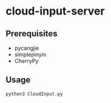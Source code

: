 cloud-input-server
==================

Prerequisites
-------------

- pycangjie
- simplepinyin
- CherryPy

Usage
-----

```bash
python3 CloudInput.py
```

